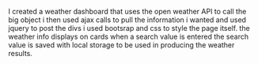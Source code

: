 I created a weather dashboard that uses the open weather API to call the big object i then used ajax calls to pull the information i wanted and used jquery to post the divs i used bootsrap and css to style the page itself. the weather info displays on cards when a search value is entered the search value is saved with local storage to be used in producing the weather results.
